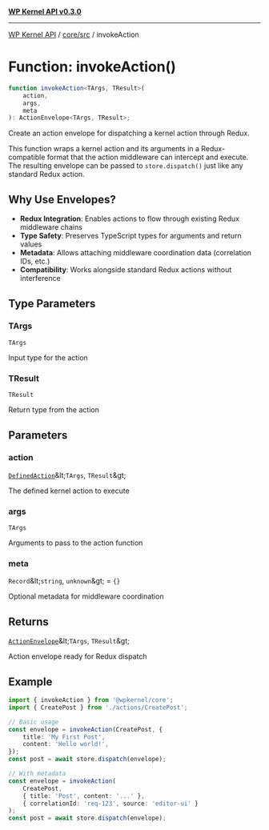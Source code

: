 [**WP Kernel API v0.3.0**](../../../README.md)

---

[WP Kernel API](../../../README.md) / [core/src](../README.md) / invokeAction

# Function: invokeAction()

```ts
function invokeAction<TArgs, TResult>(
	action,
	args,
	meta
): ActionEnvelope<TArgs, TResult>;
```

Create an action envelope for dispatching a kernel action through Redux.

This function wraps a kernel action and its arguments in a Redux-compatible format
that the action middleware can intercept and execute. The resulting envelope can be
passed to `store.dispatch()` just like any standard Redux action.

## Why Use Envelopes?

- **Redux Integration**: Enables actions to flow through existing Redux middleware chains
- **Type Safety**: Preserves TypeScript types for arguments and return values
- **Metadata**: Allows attaching middleware coordination data (correlation IDs, etc.)
- **Compatibility**: Works alongside standard Redux actions without interference

## Type Parameters

### TArgs

`TArgs`

Input type for the action

### TResult

`TResult`

Return type from the action

## Parameters

### action

[`DefinedAction`](../type-aliases/DefinedAction.md)\&lt;`TArgs`, `TResult`\&gt;

The defined kernel action to execute

### args

`TArgs`

Arguments to pass to the action function

### meta

`Record`\&lt;`string`, `unknown`\&gt; = `{}`

Optional metadata for middleware coordination

## Returns

[`ActionEnvelope`](../namespaces/actions/type-aliases/ActionEnvelope.md)\&lt;`TArgs`, `TResult`\&gt;

Action envelope ready for Redux dispatch

## Example

```typescript
import { invokeAction } from '@wpkernel/core';
import { CreatePost } from './actions/CreatePost';

// Basic usage
const envelope = invokeAction(CreatePost, {
	title: 'My First Post',
	content: 'Hello world!',
});
const post = await store.dispatch(envelope);

// With metadata
const envelope = invokeAction(
	CreatePost,
	{ title: 'Post', content: '...' },
	{ correlationId: 'req-123', source: 'editor-ui' }
);
const post = await store.dispatch(envelope);
```
